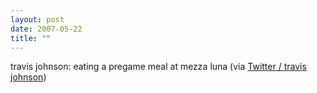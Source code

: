 ```yaml
---
layout: post
date: 2007-05-22
title: ""
---
```

travis johnson: eating a pregame meal at mezza luna (via <a href="http://twitter.com/travisj/statuses/73230802">Twitter / travis johnson</a>)